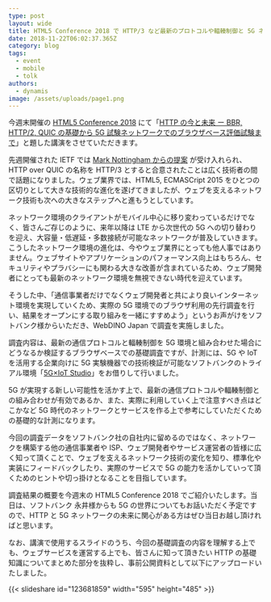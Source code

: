 ```yaml
---
type: post
layout: wide
title: HTML5 Conference 2018 で HTTP/3 など最新のプロトコルや輻輳制御と 5G ネットワークの関係について講演します
date: 2018-11-22T06:02:37.365Z
category: blog
tags:
  - event
  - mobile
  - tolk
authors:
  - dynamis
image: /assets/uploads/page1.png
---
```

今週末開催の [HTML5 Conference 2018](https://events.html5j.org/conference/2018/11/) にて「[HTTP の今と未来 ー BBR, HTTP/2, QUIC の基礎から 5G 試験ネットワークでのブラウザベース評価試験まで](https://events.html5j.org/conference/2018/11/session/#h5)」と題した講演をさせていただきます。

先週開催された IETF では [Mark Nottingham からの提案]((https://mailarchive.ietf.org/arch/msg/quic/RLRs4nB1lwFCZ_7k0iuz0ZBa35s)) が受け入れられ、HTTP over QUIC の名称を HTTP/3 とすると合意されたことは広く技術者の間で話題になりました。ウェブ業界では、HTML5, ECMASCript 2015 をひとつの区切りとして大きな技術的な進化を遂げてきましたが、ウェブを支えるネットワーク技術も次への大きなステップへと進もうとしています。

ネットワーク環境のクライアントがモバイル中心に移り変わっているだけでなく、皆さんご存じのように、来年以降は LTE から次世代の 5G への切り替わりを迎え、大容量・低遅延・多数接続が可能なネットワークが普及していきます。こうしたネットワーク環境の進化は、今やウェブ業界にとっても他人事ではありません。ウェブサイトやアプリケーションのパフォーマンス向上はもちろん、セキュリティやプラバシーにも関わる大きな改善が含まれているため、ウェブ開発者にとっても最新のネットワーク環境を無視できない時代を迎えています。

そうした中、「通信事業者だけでなくウェブ開発者と共により良いインターネット環境を実現していくため、実際の 5G 環境でのブラウザ利用の先行調査を行い、結果をオープンにする取り組みを一緒にすすめよう」というお声がけをソフトバンク様からいただき、WebDINO Japan で調査を実施しました。

調査内容は、最新の通信プロトコルと輻輳制御を 5G 環境と組み合わせた場合にどうなるか検証するブラウザベースでの基礎調査ですが、計測には、5G や IoT を活用する企業向けに 5G 実験機器での技術検証が可能なソフトバンクのトライアル環境「[5G×IoT Studio](https://www.softbank.jp/corp/group/sbm/news/press/2018/20180206_02/)」をお借りして行いました。

5G が実現する新しい可能性を活かす上で、最新の通信プロトコルや輻輳制御との組み合わせが有効であるか、また、実際に利用していく上で注意すべき点はどこかなど 5G 時代のネットワークとサービスを作る上で参考にしていただくための基礎的な計測になります。

今回の調査データをソフトバンク社の自社内に留めるのではなく、ネットワークを構築する他の通信事業者や ISP、ウェブ開発者やサービス運営者の皆様に広く知って頂くことで、ウェブを支えるネットワーク技術の変化を知り、標準化や実装にフィードバックしたり、実際のサービスで 5G の能力を活かしていって頂くためのヒントや切っ掛けとなることを目指しています。

調査結果の概要を今週末の HTML5 Conference 2018 でご紹介いたします。当日は、ソフトバンク 永井様からも 5G の世界についてもお話いただく予定ですので、HTTP と 5G ネットワークの未来に関心がある方はぜひ当日お越し頂ければと思います。

なお、講演で使用するスライドのうち、今回の基礎調査の内容を理解する上でも、ウェブサービスを運営する上でも、皆さんに知って頂きたい HTTP の基礎知識についてまとめた部分を抜粋し、事前公開資料として以下にアップロードいたしました。

{{< slideshare id="123681859" width="595" height="485" >}}
